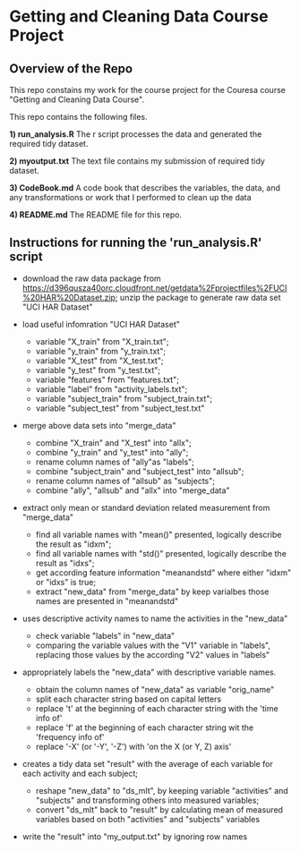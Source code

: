 # Getting and Cleaning Data Course Project


## Overview of the Repo
This repo constains my work for the course project for the Couresa course "Getting and Cleaning Data Course".

This repo contains the following files. 

**1) run_analysis.R** The r script processes the data and generated the required tidy dataset. 

**2) myoutput.txt** The text file contains my submission of required tidy dataset. 

**3) CodeBook.md** A code book that describes the variables, the data, and any transformations or work that I performed to clean up the data

**4) README.md** The README file for this repo. 

## Instructions for running the 'run_analysis.R' script
* download the raw data package from https://d396qusza40orc.cloudfront.net/getdata%2Fprojectfiles%2FUCI%20HAR%20Dataset.zip; unzip the package to generate raw data set "UCI HAR Dataset"

* load useful infomration "UCI HAR Dataset"
    + variable "X_train" from "X_train.txt";
    + variable "y_train" from "y_train.txt";
    + variable "X_test" from "X_test.txt";
    + variable "y_test" from "y_test.txt";
    + variable "features" from "features.txt";
    + variable "label" from "activity_labels.txt";
    + variable "subject_train" from "subject_train.txt";
    + variable "subject_test" from "subject_test.txt"    
    
        
* merge above data sets into "merge_data" 
    + combine "X_train" and "X_test" into "allx";
    + combine "y_train" and "y_test" into "ally";
    + rename column names of "ally"as "labels";
    + combine "subject_train" and "subject_test" into "allsub";
    + rename column names of "allsub" as "subjects";
    + combine "ally", "allsub" and "allx" into "merge_data"    
    
    
* extract only mean or standard deviation related measurement from "merge_data"
    + find all variable names with "mean()" presented, logically describe the result as "idxm";
    + find all variable names with "std()" presented, logically describe the result as "idxs";
    + get according feature information "meanandstd" where either "idxm" or "idxs" is true;    
    + extract "new_data" from "merge_data" by keep varialbes those names are presented in "meanandstd"  
    
    
* uses descriptive activity names to name the activities in the "new_data"
    + check variable "labels" in "new_data"
    + comparing the variable values with the "V1" variable in "labels", replacing those values by the according "V2" values in "labels"   
    
    
* appropriately labels the "new_data" with descriptive variable names. 
    + obtain the column names of "new_data" as variable "orig_name"
    + split each character string based on capital letters
    + replace 't' at the beginning of each character string with the 'time info of'
    + replace 'f' at the beginning of each character string wit the 'frequency info of'
    + replace '-X' (or '-Y', '-Z') with 'on the X (or Y, Z) axis'    
    
    
* creates a tidy data set "result" with the average of each variable for each activity and each subject;
    + reshape "new_data" to "ds_mlt", by keeping variable "activities" and "subjects" and transforming others into measured variables;
    + convert "ds_mlt" back to "result" by calculating mean of measured variables based on both "activities" and "subjects" variables    
    
    
* write the "result" into "my_output.txt" by ignoring row names   

